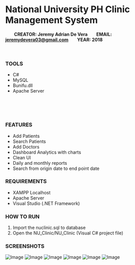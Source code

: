 # National University PH Clinic Management System

&nbsp;&nbsp;&nbsp;&nbsp;&nbsp;&nbsp;&nbsp;**CREATOR: Jeremy Adrian De Vera**&nbsp;&nbsp;&nbsp;&nbsp;&nbsp;&nbsp;&nbsp;**EMAIL: jeremydevera03@gmail.com**&nbsp;&nbsp;&nbsp;&nbsp;&nbsp;&nbsp;&nbsp;**YEAR: 2018**
<br />
<br />
<br />

### TOOLS
  - C#
  - MySQL
  - Bunifu.dll
  - Apache Server
<br />
<br />
<br />

### FEATURES
  - Add Patients
  - Search Patients
  - Add Doctors
  - Dashboard Analytics with charts
  - Clean UI
  - Daily and monthly reports
  - Search from origin date to end point date
  
### REQUIREMENTS
  - XAMPP Localhost
  - Apache Server
  - Visual Studio (.NET Framework)
  
### HOW TO RUN

  1. Import the nuclinic.sql to database
  2. Open the NU_Clinic/NU_Clinic (Visual C# project file)
  
### SCREENSHOTS
  
![Image](https://i.ibb.co/7W0Jtg8/received-323743651775732.png)
![Image](https://i.ibb.co/qdH4JR7/received-337691383710103.png)
![Image](https://i.ibb.co/c3XDRyk/received-342783322946728.png)
![Image](https://i.ibb.co/68WrsLc/received-1103184749852480.png)
![Image](https://i.ibb.co/Kjk75tD/received-2123585667663248.png)
![Image](https://i.ibb.co/z7MJjbB/received-2327556970864111.png)
